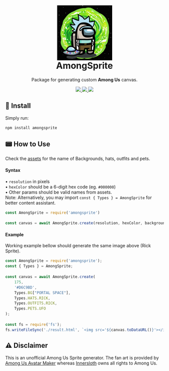 <h1 align="center">
    <img src="https://github.com/MateusAquino/amongsprite/blob/main/assets/README.png" align="center"></img>
    <br/>AmongSprite
</h1>
<p align="center">Package for generating custom <strong>Among Us</strong> canvas.</p>

<p align="center">
  <a aria-label="Working Node Version" href="https://github.com/nodejs/node/blob/master/doc/changelogs/CHANGELOG_V12.md#12.18.4">
    <img src="https://img.shields.io/badge/node.js@lts-12.18.4-informational?logo=Node.JS"></img>
  </a>
  <a aria-label="NPM version" href="https://badge.fury.io/js/amongsprite">
    <img src="https://badge.fury.io/js/amongsprite.svg"></img>
  </a>
  <a aria-label="Original Among Avatar Maker Art" href="amongusavatarmaker.com">
    <img src="https://img.shields.io/badge/Among%20Avatar%20Maker-art-success"></img>
  </a>
</p>

## 🚀 Install
Simply run:
```bash
npm install amongsprite
```

## 📟 How to Use
Check the [assets](./assets/) for the name of Backgrounds, hats, outfits and pets.

#### Syntax
• `resolution` in pixels  
• `hexColor` should be a 6-digit hex code (eg. `#000000`)  
• Other params should be valid names from assets.  
Note: Alternatively, you may import `const { Types } = AmongSprite` for better content assistant.
```js
const AmongSprite = require('amongsprite')

const canvas = await AmongSprite.create(resolution, hexColor, background, hat?, outfit?, pet?)
```

#### Example
Working example bellow should generate the same image above (Rick Sprite).
```js
const AmongSprite = require('amongsprite');
const { Types } = AmongSprite;

const canvas = await AmongSprite.create(
	175, 
	'#D6C9BD', 
	Types.BG["PORTAL SPACE"], 
	Types.HATS.RICK, 
	Types.OUTFITS.RICK, 
	Types.PETS.UFO
);

const fs = require('fs');
fs.writeFileSync('./result.html', `<img src='${canvas.toDataURL()}'></img>`);
```

## ⚠️ Disclaimer
This is an unofficial Among Us Sprite generator. The fan art is provided by [Among Us Avatar Maker](http://amongusavatarmaker.com) whereas [Innersloth](http://www.innersloth.com/gameAmongUs.php) owns all rights to Among Us.  